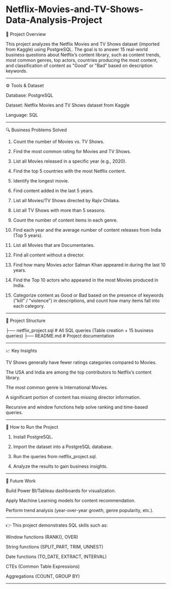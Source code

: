 # Netflix-Movies-and-TV-Shows-Data-Analysis-Project


📝 Project Overview

This project analyzes the Netflix Movies and TV Shows dataset (imported from Kaggle) using PostgreSQL.
The goal is to answer 15 real-world business questions about Netflix’s content library, such as content trends, most common genres, top actors, countries producing the most content, and classification of content as "Good" or "Bad" based on description keywords.


---

⚙ Tools & Dataset

Database: PostgreSQL

Dataset: Netflix Movies and TV Shows dataset from Kaggle

Language: SQL



---

🔍 Business Problems Solved

1. Count the number of Movies vs. TV Shows.


2. Find the most common rating for Movies and TV Shows.


3. List all Movies released in a specific year (e.g., 2020).


4. Find the top 5 countries with the most Netflix content.


5. Identify the longest movie.


6. Find content added in the last 5 years.


7. List all Movies/TV Shows directed by Rajiv Chilaka.


8. List all TV Shows with more than 5 seasons.


9. Count the number of content items in each genre.


10. Find each year and the average number of content releases from India (Top 5 years).


11. List all Movies that are Documentaries.


12. Find all content without a director.


13. Find how many Movies actor Salman Khan appeared in during the last 10 years.


14. Find the Top 10 actors who appeared in the most Movies produced in India.


15. Categorize content as Good or Bad based on the presence of keywords ("kill" / "violence") in descriptions, and count how many items fall into each category.




---

📂 Project Structure

├── netflix_project.sql     # All SQL queries (Table creation + 15 business queries)
├── README.md               # Project documentation


---

📈 Key Insights

TV Shows generally have fewer ratings categories compared to Movies.

The USA and India are among the top contributors to Netflix’s content library.

The most common genre is International Movies.

A significant portion of content has missing director information.

Recursive and window functions help solve ranking and time-based queries.



---

🚀 How to Run the Project

1. Install PostgreSQL.


2. Import the dataset into a PostgreSQL database.


3. Run the queries from netflix_project.sql.


4. Analyze the results to gain business insights.




---

🌟 Future Work

Build Power BI/Tableau dashboards for visualization.

Apply Machine Learning models for content recommendation.

Perform trend analysis (year-over-year growth, genre popularity, etc.).



---

👉 This project demonstrates SQL skills such as:

Window functions (RANK(), OVER)

String functions (SPLIT_PART, TRIM, UNNEST)

Date functions (TO_DATE, EXTRACT, INTERVAL)

CTEs (Common Table Expressions)

Aggregations (COUNT, GROUP BY)



---


